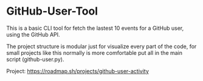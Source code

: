 # GitHub-User-Tool

This is a basic CLI tool for fetch the lastest 10 events for a GitHub user, using the GitHub API.

The project structure is modular just for visualize every part of the code, for small projects like this normally is more comfortable put all in the main script (github-user.py).

Project: https://roadmap.sh/projects/github-user-activity
